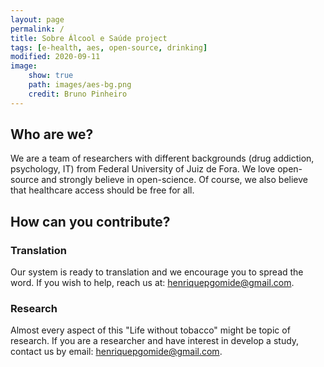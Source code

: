 ```yaml
---
layout: page
permalink: /
title: Sobre Álcool e Saúde project
tags: [e-health, aes, open-source, drinking]
modified: 2020-09-11
image:
    show: true
    path: images/aes-bg.png
    credit: Bruno Pinheiro
---
```



## Who are we?
We are a team of researchers with different backgrounds (drug addiction, psychology, IT) from Federal University of Juiz de Fora. We love open-source and strongly believe in open-science. Of course, we also believe that healthcare access should be free for all.


## How can you contribute?

### Translation
Our system is ready to translation and we encourage you to spread the word. If you wish to help, reach us at: henriquepgomide@gmail.com.

### Research
Almost every aspect of this "Life without tobacco" might be topic of research. If you are a researcher and have interest in develop a study, contact us by email: henriquepgomide@gmail.com. 
